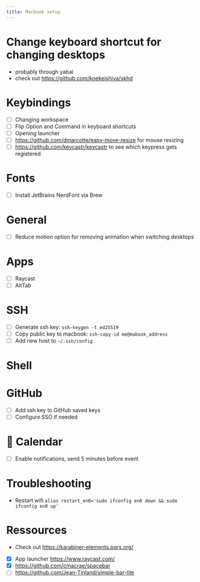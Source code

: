 ```yaml
---
title: Macbook setup
---
```


# Change keyboard shortcut for changing desktops

- probably through yabai
- check out https://github.com/koekeishiya/skhd

# Keybindings

- [ ] Changing workspace
- [ ] Flip Option and Command in keyboard shortcuts
- [ ] Opening launcher
- [ ] https://github.com/dmarcotte/easy-move-resize for mouse resizing
- [ ] https://github.com/keycastr/keycastr to see which keypress gets registered

# Fonts

- [ ] Install JetBrains NerdFont via Brew

# General

- [ ] Reduce motion option for removing animation when switching desktops

# Apps

- [ ] Raycast
- [ ] AltTab

# SSH

- [ ] Generate ssh key: `ssh-keygen -t ed25519`
- [ ] Copy public key to macbook: `ssh-copy-id me@mabook_address`
- [ ] Add new host to `~/.ssh/config`

# Shell

# GitHub

- [ ] Add ssh key to GitHub saved keys
- [ ] Configure SSO if needed

# 📅 Calendar

- [ ] Enable notifications, send 5 minutes before event

# Troubleshooting

- Restart wifi
  `alias restart_en0='sudo ifconfig en0 down && sudo ifconfig en0 up'`

# Ressources

- Check out https://karabiner-elements.pqrs.org/
- [x] App launcher https://www.raycast.com/
- [x] https://github.com/cmacrae/spacebar
- [ ] https://github.com/Jean-Tinland/simple-bar-lite
